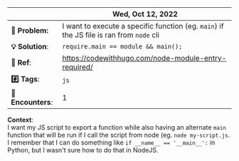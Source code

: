<!-- note -->
| | Wed, Oct 12, 2022 |
|--------|-------|
|**🧶 Problem:**| I want to execute a specific function (eg. `main`) if the JS file is ran from `node` cli |
|**💡 Solution**:| `require.main == module && main();` |
|**🔗 Ref**: | https://codewithhugo.com/node-module-entry-required/ |
|**#️⃣ Tags**:| `js` |
|**🔢 Encounters**:| 1 |

**Context**:  
I want my JS script to export a function while also having an alternate `main` function that will be run if I call the script from node (eg. `node my-script.js`. I remember that I can do something like `if __name__ == '__main__':` in Python, but I wasn't sure how to do that in NodeJS.